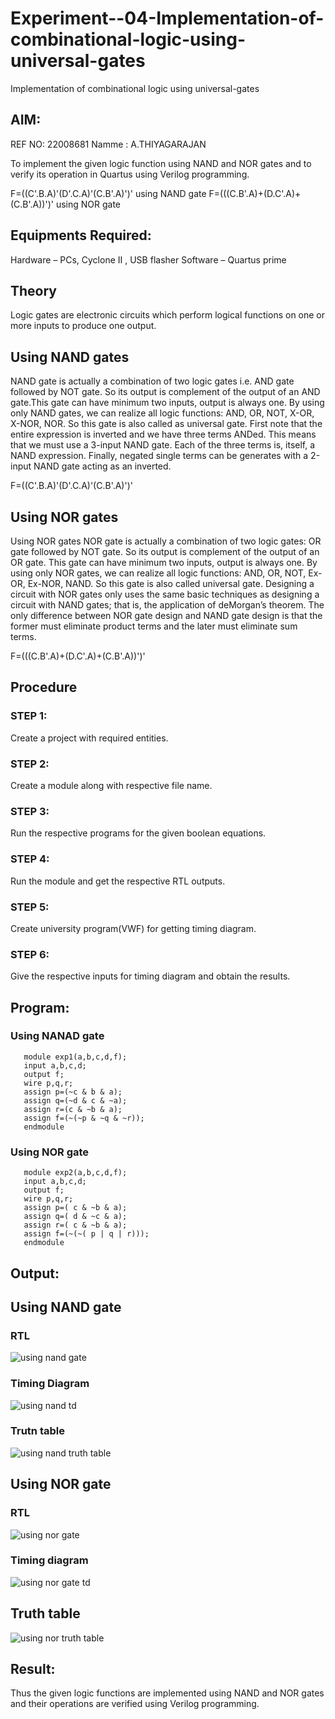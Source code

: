 # Experiment--04-Implementation-of-combinational-logic-using-universal-gates
Implementation of combinational logic using universal-gates
 
## AIM:
REF NO: 22008681
Namme : A.THIYAGARAJAN

To implement the given logic function using NAND and NOR gates and to verify its operation in Quartus using Verilog programming.

F=((C'.B.A)'(D'.C.A)'(C.B'.A)')' using NAND gate
F=(((C.B'.A)+(D.C'.A)+(C.B'.A))')' using NOR gate
## Equipments Required:
 Hardware – PCs, Cyclone II , USB flasher
 Software – Quartus prime


## Theory
Logic gates are electronic circuits which perform logical functions on one or more inputs to produce one output. 

## Using NAND gates
NAND gate is actually a combination of two logic gates i.e. AND gate followed by NOT gate. So its output is complement of the output of an AND gate.This gate can have minimum two inputs, output is always one. By using only NAND gates, we can realize all logic functions: AND, OR, NOT, X-OR, X-NOR, NOR. So this gate is also called as universal gate. First note that the entire expression is inverted and we have three terms ANDed. This means that we must use a 3-input NAND gate. Each of the three terms is, itself, a NAND expression. Finally, negated single terms can be generates with a 2-input NAND gate acting as an inverted.

F=((C'.B.A)'(D'.C.A)'(C.B'.A)')'

## Using NOR gates

Using NOR gates
NOR gate is actually a combination of two logic gates: OR gate followed by NOT gate. So its output is complement of the output of an OR gate. This gate can have minimum two inputs, output is always one. By using only NOR gates, we can realize all logic functions: AND, OR, NOT, Ex-OR, Ex-NOR, NAND. So this gate is also called universal gate. Designing a circuit with NOR gates only uses the same basic techniques as designing a circuit with NAND gates; that is, the application of deMorgan’s theorem. The only difference between NOR gate design and NAND gate design is that the former must eliminate product terms and the later must eliminate sum terms.

F=(((C.B'.A)+(D.C'.A)+(C.B'.A))')'

## Procedure

### STEP 1:

Create a project with required entities.
### STEP 2:

Create a module along with respective file name.
### STEP 3:

Run the respective programs for the given boolean equations.
### STEP 4:

Run the module and get the respective RTL outputs.
### STEP 5:

Create university program(VWF) for getting timing diagram.
### STEP 6:

Give the respective inputs for timing diagram and obtain the results.
## Program:

### Using NANAD gate
```
   module exp1(a,b,c,d,f);
   input a,b,c,d;
   output f;
   wire p,q,r;
   assign p=(~c & b & a);
   assign q=(~d & c & ~a);
   assign r=(c & ~b & a);
   assign f=(~(~p & ~q & ~r));
   endmodule
```
### Using NOR gate
```
   module exp2(a,b,c,d,f);
   input a,b,c,d;
   output f;
   wire p,q,r;
   assign p=( c & ~b & a);
   assign q=( d & ~c & a);
   assign r=( c & ~b & a);
   assign f=(~(~( p | q | r)));
   endmodule
```   

## Output:
## Using NAND gate 
### RTL
![using nand gate](https://user-images.githubusercontent.com/118707693/212377032-ae0d476f-5520-4bc7-ad22-64f95e78142d.png)

### Timing Diagram
![using nand td](https://user-images.githubusercontent.com/118707693/212377080-d78e1bb8-81b1-4704-9dd7-af5153db8d60.png)

### Trutn table
![using nand truth table](https://user-images.githubusercontent.com/118707693/212377127-5be10913-2d84-4c37-b480-cfad337e0be2.png)

## Using NOR gate
### RTL
![using nor gate](https://user-images.githubusercontent.com/118707693/212377203-0cd78877-485f-4b77-bf6d-5054aeef1e23.png)

### Timing diagram
![using nor gate td](https://user-images.githubusercontent.com/118707693/212377263-78b618f8-736b-4afc-bb1b-83c8c7a9fb70.png)
## Truth table
![using nor truth table](https://user-images.githubusercontent.com/118707693/212377324-4339640e-812b-4463-8fa2-1c10472d0135.png)

## Result:
Thus the given logic functions are implemented using NAND and NOR gates and their operations are verified using Verilog programming.
